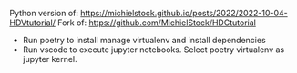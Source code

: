 Python version of: https://michielstock.github.io/posts/2022/2022-10-04-HDVtutorial/
Fork of: https://github.com/MichielStock/HDCtutorial

- Run poetry to install manage virtualenv and install dependencies
- Run vscode to execute jupyter notebooks. Select poetry virtualenv as jupyter kernel.

